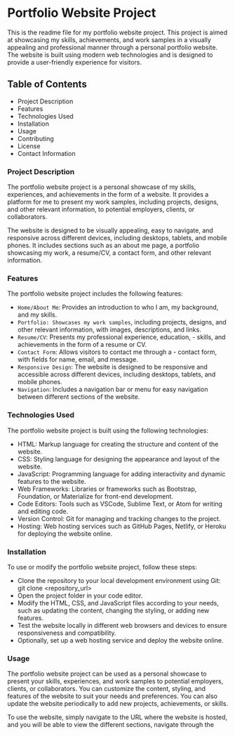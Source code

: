 # Portfolio Website Project

This is the readme file for my portfolio website project. This project is aimed at showcasing my skills, achievements, and work samples in a visually appealing and professional manner through a personal portfolio website. The website is built using modern web technologies and is designed to provide a user-friendly experience for visitors.

## Table of Contents
- Project Description
- Features
- Technologies Used
- Installation
- Usage
- Contributing
- License
- Contact Information

### Project Description

The portfolio website project is a personal showcase of my skills, experiences, and achievements in the form of a website. It provides a platform for me to present my work samples, including projects, designs, and other relevant information, to potential employers, clients, or collaborators.

The website is designed to be visually appealing, easy to navigate, and responsive across different devices, including desktops, tablets, and mobile phones. It includes sections such as an about me page, a portfolio showcasing my work, a resume/CV, a contact form, and other relevant information.

### Features
The portfolio website project includes the following features:

- `Home/About Me`: Provides an introduction to who I am, my background, and my skills.
- `Portfolio: Showcases my work samples`, including projects, designs, and other relevant information, with images, descriptions, and links.
- `Resume/CV`: Presents my professional experience, education, - skills, and achievements in the form of a resume or CV.
- `Contact Form`: Allows visitors to contact me through a - contact form, with fields for name, email, and message.
- `Responsive Design`: The website is designed to be responsive and accessible across different devices, including desktops, tablets, and mobile phones.
- `Navigation`: Includes a navigation bar or menu for easy navigation between different sections of the website.

### Technologies Used
The portfolio website project is built using the following technologies:

- HTML: Markup language for creating the structure and content of the website.
- CSS: Styling language for designing the appearance and layout of the website.
- JavaScript: Programming language for adding interactivity and dynamic features to the website.
- Web Frameworks: Libraries or frameworks such as Bootstrap, Foundation, or Materialize for front-end development.
- Code Editors: Tools such as VSCode, Sublime Text, or Atom for writing and editing code.
- Version Control: Git for managing and tracking changes to the project.
- Hosting: Web hosting services such as GitHub Pages, Netlify, or Heroku for deploying the website online.

### Installation
To use or modify the portfolio website project, follow these steps:

- Clone the repository to your local development environment using Git: git clone <repository_url>
- Open the project folder in your code editor.
- Modify the HTML, CSS, and JavaScript files according to your needs, such as updating the content, changing the styling, or adding new features.
- Test the website locally in different web browsers and devices to ensure responsiveness and compatibility.
- Optionally, set up a web hosting service and deploy the website online.

### Usage
The portfolio website project can be used as a personal showcase to present your skills, experiences, and work samples to potential employers, clients, or collaborators. You can customize the content, styling, and features of the website to suit your needs and preferences. You can also update the website periodically to add new projects, achievements, or skills.

To use the website, simply navigate to the URL where the website is hosted, and you will be able to view the different sections, navigate through the

